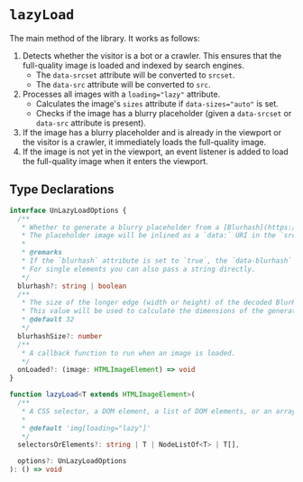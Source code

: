 # `lazyLoad`

The main method of the library. It works as follows:

1. Detects whether the visitor is a bot or a crawler. This ensures that the full-quality image is loaded and indexed by search engines.
   - The `data-srcset` attribute will be converted to `srcset`.
   - The `data-src` attribute will be converted to `src`.
2. Processes all images with a `loading="lazy"` attribute.
   - Calculates the image's `sizes` attribute if `data-sizes="auto"` is set.
   - Checks if the image has a blurry placeholder (given a `data-srcset` or `data-src` attribute is present).
3. If the image has a blurry placeholder and is already in the viewport or the visitor is a crawler, it immediately loads the full-quality image.
4. If the image is not yet in the viewport, an event listener is added to load the full-quality image when it enters the viewport.

## Type Declarations

```ts
interface UnLazyLoadOptions {
  /**
   * Whether to generate a blurry placeholder from a [Blurhash](https://blurha.sh/) string.
   * The placeholder image will be inlined as a `data:` URI in the `src` attribute.
   *
   * @remarks
   * If the `blurhash` attribute is set to `true`, the `data-blurhash` attribute will be used.
   * For single elements you can also pass a string directly.
   */
  blurhash?: string | boolean
  /**
   * The size of the longer edge (width or height) of the decoded BlurHash image, depending on the aspect ratio.
   * This value will be used to calculate the dimensions of the generated blurry placeholder from a Blurhash string.   *
   * @default 32
   */
  blurhashSize?: number
  /**
   * A callback function to run when an image is loaded.
   */
  onLoaded?: (image: HTMLImageElement) => void
}

function lazyLoad<T extends HTMLImageElement>(
  /**
   * A CSS selector, a DOM element, a list of DOM elements, or an array of DOM elements to lazy-load.
   *
   * @default 'img[loading="lazy"]'
   */
  selectorsOrElements?: string | T | NodeListOf<T> | T[],

  options?: UnLazyLoadOptions
): () => void
```
